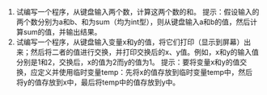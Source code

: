 1. 试编写一个程序，从键盘输入两个数，计算这两个数的和。
提示：假设输入的两个数分别为a和b、和为sum（均为int型），则从键盘输入a和b的值，然后计算sum的值，并输出结果。
2. 试编写一个程序，从键盘输入变量x和y的值，将它们打印（显示到屏幕）出来；然后将二者的值进行交换，并打印交换后的x、y值。例如，x和y的输入值分别是1和2，交换后，x的值为2而y的值为1。
提示：要将变量x和y的值交换，应定义并使用临时变量temp：先将x的值存放到临时变量temp中，然后将y的值存放到x中，最后将temp中的值存放到y中。
